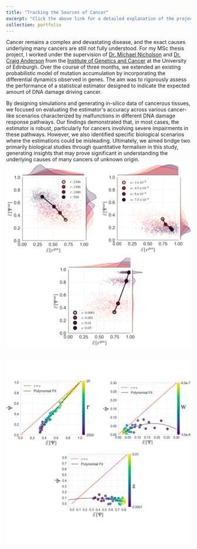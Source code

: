 ```yaml
---
title: "Tracking the Sources of Cancer"
excerpt: "Click the above link for a detailed explanation of the project.<br/><img src='/images/tc-ner.png'>"
collection: portfolio
---
```

Cancer remains a complex and devastating disease, and the exact causes underlying many cancers are still not fully understood. For my MSc thesis project, I worked under the supervision of [Dr. Michael Nicholson](https://www.research.ed.ac.uk/en/persons/michael-nicholson) and [Dr. Craig Anderson](https://www.ed.ac.uk/profile/craig-anderson) from the [Institute of Genetics and Cancer](https://www.ed.ac.uk/institute-genetics-cancer) at the University of Edinburgh. Over the course of three months, we extended an existing probabilistic model of mutation accumulation by incorporating the differential dynamics observed in genes. The aim was to rigorously assess the performance of a statistical estimator designed to indicate the expected amount of DNA damage driving cancer. 

By designing simulations and generating in-silico data of cancerous tissues, we focused on evaluating the estimator's accuracy across various cancer-like scenarios characterized by malfunctions in different DNA damage response pathways. Our findings demonstrated that, in most cases, the estimator is robust, particularly for cancers involving severe impairments in these pathways. However, we also identified specific biological scenarios where the estimations could be misleading. Ultimately, we aimed bridge two primarily biological studies through quantitative formalism in this study, generating insights that may prove significant in understanding the underlying causes of many cancers of unknown origin.
<br/><img src='/images/asyms_canva.png'>

<br/><img src='/images/estims_canva.png'>
